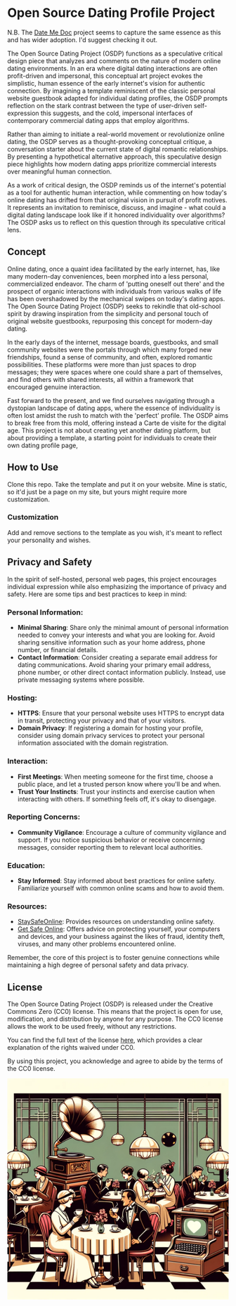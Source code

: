 # Open Source Dating Profile Project


N.B. The [Date Me Doc](https://dateme.directory/) project seems to capture the same essence as this and has wider adoption. I'd suggest checking it out. 

The Open Source Dating Project (OSDP) functions as a speculative critical design piece that analyzes and comments on the nature of modern online dating environments. In an era where digital dating interactions are often profit-driven and impersonal, this conceptual art project evokes the simplistic, human essence of the early internet's vision for authentic connection. By imagining a template reminiscent of the classic personal website guestbook adapted for individual dating profiles, the OSDP prompts reflection on the stark contrast between the type of user-driven self-expression this suggests, and the cold, impersonal interfaces of contemporary commercial dating apps that employ algorithms. 

Rather than aiming to initiate a real-world movement or revolutionize online dating, the OSDP serves as a thought-provoking conceptual critique, a conversation starter about the current state of digital romantic relationships. By presenting a hypothetical alternative approach, this speculative design piece highlights how modern dating apps prioritize commercial interests over meaningful human connection. 

As a work of critical design, the OSDP reminds us of the internet's potential as a tool for authentic human interaction, while commenting on how today's online dating has drifted from that original vision in pursuit of profit motives. It represents an invitation to reminisce, discuss, and imagine - what could a digital dating landscape look like if it honored individuality over algorithms? The OSDP asks us to reflect on this question through its speculative critical lens.

## Concept

Online dating, once a quaint idea facilitated by the early internet, has, like many modern-day conveniences, been morphed into a less personal, commercialized endeavor. The charm of 'putting oneself out there' and the prospect of organic interactions with individuals from various walks of life has been overshadowed by the mechanical swipes on today's dating apps. The Open Source Dating Project (OSDP) seeks to rekindle that old-school spirit by drawing inspiration from the simplicity and personal touch of original website guestbooks, repurposing this concept for modern-day dating.

In the early days of the internet, message boards, guestbooks, and small community websites were the portals through which many forged new friendships, found a sense of community, and often, explored romantic possibilities. These platforms were more than just spaces to drop messages; they were spaces where one could share a part of themselves, and find others with shared interests, all within a framework that encouraged genuine interaction.

Fast forward to the present, and we find ourselves navigating through a dystopian landscape of dating apps, where the essence of individuality is often lost amidst the rush to match with the 'perfect' profile. The OSDP aims to break free from this mold, offering instead a Carte de visite for the digital age. This project is not about creating yet another dating platform, but about providing a template, a starting point for individuals to create their own dating profile page,

## How to Use
Clone this repo. Take the template and put it on your website. Mine is static, so it'd just be a page on my site, but yours might require more customization. 

### Customization
Add and remove sections to the template as you wish, it's meant to reflect your personality and wishes. 

## Privacy and Safety

In the spirit of self-hosted, personal web pages, this project encourages individual expression while also emphasizing the importance of privacy and safety. Here are some tips and best practices to keep in mind:

### Personal Information:
- **Minimal Sharing**: Share only the minimal amount of personal information needed to convey your interests and what you are looking for. Avoid sharing sensitive information such as your home address, phone number, or financial details.
- **Contact Information**: Consider creating a separate email address for dating communications. Avoid sharing your primary email address, phone number, or other direct contact information publicly. Instead, use private messaging systems where possible.

### Hosting:
- **HTTPS**: Ensure that your personal website uses HTTPS to encrypt data in transit, protecting your privacy and that of your visitors.
- **Domain Privacy**: If registering a domain for hosting your profile, consider using domain privacy services to protect your personal information associated with the domain registration.

### Interaction:
- **First Meetings**: When meeting someone for the first time, choose a public place, and let a trusted person know where you'll be and when.
- **Trust Your Instincts**: Trust your instincts and exercise caution when interacting with others. If something feels off, it's okay to disengage.

### Reporting Concerns:
- **Community Vigilance**: Encourage a culture of community vigilance and support. If you notice suspicious behavior or receive concerning messages, consider reporting them to relevant local authorities.

### Education:
- **Stay Informed**: Stay informed about best practices for online safety. Familiarize yourself with common online scams and how to avoid them.

### Resources:
- [StaySafeOnline](https://staysafeonline.org/): Provides resources on understanding online safety.
- [Get Safe Online](https://www.getsafeonline.org/): Offers advice on protecting yourself, your computers and devices, and your business against the likes of fraud, identity theft, viruses, and many other problems encountered online.

Remember, the core of this project is to foster genuine connections while maintaining a high degree of personal safety and data privacy.

## License

The Open Source Dating Project (OSDP) is released under the Creative Commons Zero (CC0) license. This means that the project is open for use, modification, and distribution by anyone for any purpose. The CC0 license allows the work to be used freely, without any restrictions.

You can find the full text of the license [here](https://creativecommons.org/publicdomain/zero/1.0/), which provides a clear explanation of the rights waived under CC0.

By using this project, you acknowledge and agree to abide by the terms of the CC0 license.

![Dating](date1.png)

